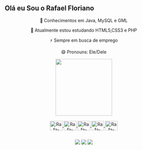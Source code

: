 ## Olá eu Sou o Rafael Floriano  


<div align="center">
<p>🔭 Conhecimentos em Java, MySQL e GML</p>
<p>🌱 Atualmente estou estudando HTML5,CSS3 e PHP</p>
<p>⚡ Sempre em busca de emprego</p>
<p>😄 Pronouns: Ele/Dele</p>
</div>

<div align="center">
  <a href="https://github.com/Rafael-Floriano">
  <img height="180em" src="https://github-readme-stats.vercel.app/api?username=Rafael-Floriano&show_icons=true&theme=great-gatsby&include_all_commits=true&count_private=true"/>
</div>
<div align="center" style="display: inline_block"><br>
  <img align="center" alt="Rafa-java" height="30" width="40" src="https://cdn.jsdelivr.net/gh/devicons/devicon/icons/java/java-original.svg">
  <img align="center" alt="Rafa-mysql" height="30" width="40" src="https://cdn.jsdelivr.net/gh/devicons/devicon/icons/mysql/mysql-original.svg">
  <img align="center" alt="Rafa-html" height="30" width="40" src="https://cdn.jsdelivr.net/gh/devicons/devicon/icons/html5/html5-original.svg">
  <img align="center" alt="Rafa-css" height="30" width="40" src="https://cdn.jsdelivr.net/gh/devicons/devicon/icons/css3/css3-original.svg">
  <img align="center" alt="Rafa-PHP" height="30" width="40" src="https://cdn.jsdelivr.net/gh/devicons/devicon/icons/php/php-original.svg">
</div>
  
  ##
  
<div align="center"> 
  <a href="https://www.instagram.com/rahel_floriano/" target="_blank"><img src="https://img.shields.io/badge/-Instagram-%23E4405F?style=for-the-badge&logo=instagram&logoColor=white" target="_blank"></a>
  <a href = "mailto:rafael.florianoc9@gmail.com"><img src="https://img.shields.io/badge/-Gmail-%23333?style=for-the-badge&logo=gmail&logoColor=white" target="_blank"></a>
  <a href="https://www.linkedin.com/in/rafael-floriano-881870223" target="_blank"><img src="https://img.shields.io/badge/-LinkedIn-%230077B5?style=for-the-badge&logo=linkedin&logoColor=white" target="_blank"></a> 
 
 
</div>
